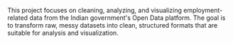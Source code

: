 This project focuses on cleaning, analyzing, and visualizing employment-related data from the Indian government's Open Data platform. The goal is to transform raw, messy datasets into clean, structured formats that are suitable for analysis and visualization.
